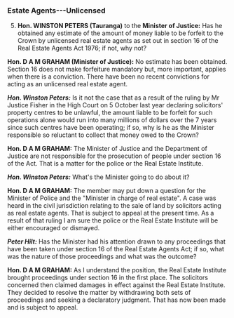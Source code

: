 ### Estate Agents---Unlicensed

5. **Hon. WINSTON PETERS (Tauranga)** to the **Minister of Justice:** Has he obtained any estimate of the amount of money liable to be forfeit to the Crown by unlicensed real estate agents as set out in section 16 of the Real Estate Agents Act 1976; if not, why not?

**Hon. D A M GRAHAM (Minister of Justice):** No estimate has been obtained. Section 16 does not make forfeiture mandatory but, more important, applies when there is a conviction. There have been no recent convictions for acting as an unlicensed real estate agent.

***Hon. Winston Peters:*** Is it not the case that as a result of the ruling by Mr Justice Fisher in the High Court on 5 October last year declaring solicitors' property centres to be unlawful, the amount liable to be forfeit for such operations alone would run into many millions of dollars over the 7 years since such centres have been operating; if so, why is he as the Minister responsible so reluctant to collect that money owed to the Crown?

**Hon. D A M GRAHAM:** The Minister of Justice and the Department of Justice are not responsible for the prosecution of people under section 16 of the Act. That is a matter for the police or the Real Estate Institute.

***Hon. Winston Peters:*** What's the Minister going to do about it?
<!--796-->
**Hon. D A M GRAHAM:** The member may put down a question for the Minister of Police and the "Minister in charge of real estate". A case was heard in the civil jurisdiction relating to the sale of land by solicitors acting as real estate agents. That is subject to appeal at the present time. As a result of that ruling I am sure the police or the Real Estate Institute will be either encouraged or dismayed.

***Peter Hilt:*** Has the Minister had his attention drawn to any proceedings that have been taken under section 16 of the Real Estate Agents Act; if so, what was the nature of those proceedings and what was the outcome?

**Hon. D A M GRAHAM:** As I understand the position, the Real Estate Institute brought proceedings under section 16 in the first place. The solicitors concerned then claimed damages in effect against the Real Estate Institute. They decided to resolve the matter by withdrawing both sets of proceedings and seeking a declaratory judgment. That has now been made and is subject to appeal.
